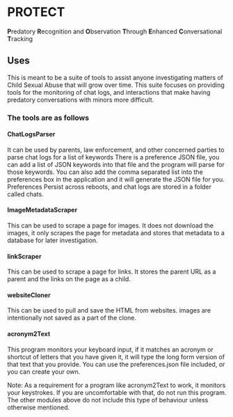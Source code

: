 # PROTECT
**P**redatory **R**ecognition and **O**bservation **T**hrough **E**nhanced **C**onversational **T**racking

## Uses
This is meant to be a suite of tools to assist anyone investigating matters of Child Sexual Abuse that will grow over time. This suite focuses on providing tools for the monitoring of chat logs, and interactions that make having predatory conversations with minors more difficult.

### The tools are as follows

#### ChatLogsParser
It can be used by parents, law enforcement, and other concerned parties to parse chat logs for a list of keywords
There is a preference JSON file, you can add a list of JSON keywords into that file and the program will parse for those keywords.
You can also add the comma separated list into the preferences box in the application and it will generate the JSON file for you.
Preferences Persist across reboots, and chat logs are stored in a folder called chats.

#### ImageMetadataScraper
This can be used to scrape a page for images. It does not download the images, it only scrapes the page for metadata and stores that metadata to a database for later investigation.

#### linkScraper
This can be used to scrape a page for links. It stores the parent URL as a parent and the links on the page as a child.

#### websiteCloner
This can be used to pull and save the HTML from websites. images are intentionally not saved as a part of the clone.

#### acronym2Text
This program monitors your keyboard input, if it matches an acronym or shortcut of letters that you have given it, it will type the long form version of that text that you provide. You can use the preferences.json file included, or you can create your own.

Note: As a requirement for a program like acronym2Text to work, it monitors your keystrokes. If you are uncomfortable with that, do not run this program. The other modules above do not include this type of behaviour unless otherwise mentioned.
